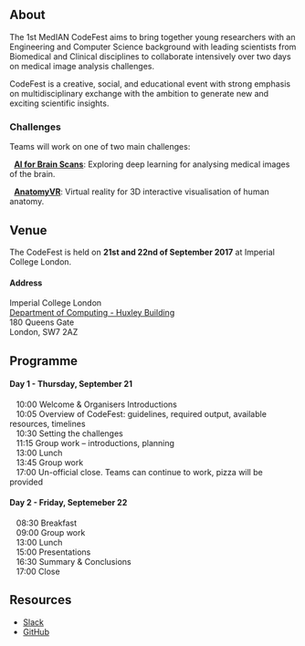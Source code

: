 ## About

The 1st MedIAN CodeFest aims to bring together young researchers with an Engineering and Computer Science background with leading scientists from Biomedical and Clinical disciplines to collaborate intensively over two days on medical image analysis challenges. 

CodeFest is a creative, social, and educational event with strong emphasis on multidisciplinary exchange with the ambition to generate new and exciting scientific insights.

### Challenges

Teams will work on one of two main challenges:

&nbsp;&nbsp;**[AI for Brain Scans](https://median-codefest.github.io/AIBrainScans)**: Exploring deep learning for analysing medical images of the brain.

&nbsp;&nbsp;**[AnatomyVR](https://median-codefest.github.io/AnatomyVR)**: Virtual reality for 3D interactive visualisation of human anatomy.

## Venue

The CodeFest is held on **21st and 22nd of September 2017** at Imperial College London.

#### Address
Imperial College London  
[Department of Computing - Huxley Building](http://www.imperial.ac.uk/computing/about/getting-here/)  
180 Queens Gate  
London, SW7 2AZ

## Programme

#### Day 1 - Thursday, September 21
&nbsp;&nbsp;&nbsp;10:00 Welcome & Organisers Introductions  
&nbsp;&nbsp;&nbsp;10:05 Overview of CodeFest: guidelines, required output, available resources, timelines  
&nbsp;&nbsp;&nbsp;10:30 Setting the challenges  
&nbsp;&nbsp;&nbsp;11:15 Group work – introductions, planning  
&nbsp;&nbsp;&nbsp;13:00 Lunch  
&nbsp;&nbsp;&nbsp;13:45 Group work  
&nbsp;&nbsp;&nbsp;17:00 Un-official close. Teams can continue to work, pizza will be provided

#### Day 2 - Friday, Septemeber 22
&nbsp;&nbsp;&nbsp;08:30 Breakfast  
&nbsp;&nbsp;&nbsp;09:00 Group work  
&nbsp;&nbsp;&nbsp;13:00 Lunch  
&nbsp;&nbsp;&nbsp;15:00 Presentations  
&nbsp;&nbsp;&nbsp;16:30 Summary & Conclusions  
&nbsp;&nbsp;&nbsp;17:00 Close

## Resources

* [Slack](https://median-codefest.slack.com)
* [GitHub](https://github.com/median-codefest)
